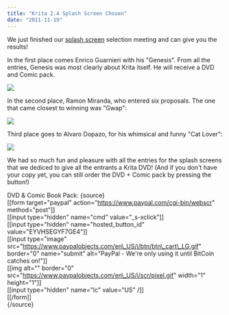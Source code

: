 ```yaml
---
title: "Krita 2.4 Splash Screen Chosen"
date: "2011-11-19"
---
```


We just finished our [splash screen](http://forum.kde.org/viewtopic.php?f=137&t=96909) selection meeting and can give you the results!

In the first place comes Enrico Guarnieri with his "Genesis". From all the entries, Genesis was most clearly about Krita itself. He will receive a DVD and Comic pack.

![](http://img.photobucket.com/albums/v694/Ico_dY/Krita%20Splash-Screen/genesis_720px.jpg)

In the second place, Ramon Miranda, who entered six proposals. The one that came closest to winning was "Gwap":

![](http://i458.photobucket.com/albums/qq308/TheShock_album/Blog%20stuff/Krita%20works/Splash_05.png)

Third place goes to Alvaro Dopazo, for his whimsical and funny "Cat Lover":

![](https://lh5.googleusercontent.com/-St1PIWRWwNI/TneKLRY0l5I/AAAAAAAAAsc/ENNzZypEUFk/splash_v4.png)

We had so much fun and pleasure with all the entries for the splash screens that we dediced to give all the entrants a Krita DVD! (And if you don't have your copy yet, you can still order the DVD + Comic pack by pressing the button!)

DVD & Comic Book Pack: {source}  
\[\[form target="paypal" action="https://www.paypal.com/cgi-bin/webscr" method="post"\]\]  
\[\[input type="hidden" name="cmd" value="\_s-xclick"\]\]  
\[\[input type="hidden" name="hosted\_button\_id" value="EYVHSEGYF7GE4"\]\]  
\[\[input type="image" src="https://www.paypalobjects.com/en\_US/i/btn/btn\_cart\_LG.gif" border="0" name="submit" alt="PayPal - We're only using it until BitCoin catches on!"\]\]  
\[\[img alt="" border="0" src="https://www.paypalobjects.com/en\_US/i/scr/pixel.gif" width="1" height="1"\]\]  
\[\[input type="hidden" name="lc" value="US" /\]\]  
\[\[/form\]\]  
{/source}

